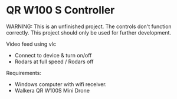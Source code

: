 # QR W100 S Controller
WARNING: This is an unfinished project. The controls don't function correctly.
This project should only be used for further development.

Video feed using vlc
- Connect to device & turn on/off
- Rodars at full speed / Rodars off

Requirements:
- Windows computer with wifi receiver.
- Walkera QR W100S Mini Drone
